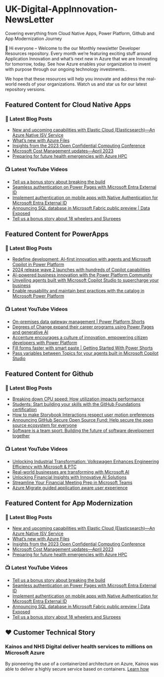 # UK-Digital-AppInnovation-NewsLetter

Covering everything from Cloud Native Apps, Power Platform, Github and App Modernization Journey

👋 Hi everyone – Welcome to the our Monthly newsletter Developer Resources repository. Every month we’re featuring exciting stuff around Application Innovation and what’s next new in Azure that we are Innovating for tomorrow, today. See how Azure enables your organization to invent with purpose through our ongoing technology investments..


We hope that these resources will help you innovate and address the real-world needs of your organizations. Watch us and star us for our latest repository versions.

## Featured Content for Cloud Native Apps


### 📝 Latest Blog Posts

    
<!-- BLOGCNA:START -->
- [New and upcoming capabilities with Elastic Cloud (Elasticsearch)—An Azure Native ISV Service](https://azure.microsoft.com/blog/new-and-upcoming-capabilities-with-elastic-cloud-elasticsearch-an-azure-native-isv-service/)
- [What’s new with Azure Files](https://azure.microsoft.com/blog/what-s-new-with-azure-files/)
- [Insights from the 2023 Open Confidential Computing Conference](https://azure.microsoft.com/blog/insights-from-the-2023-open-confidential-computing-conference/)
- [Microsoft Cost Management updates—April 2023](https://azure.microsoft.com/blog/microsoft-cost-management-updates-april-2023/)
- [Preparing for future health emergencies with Azure HPC ](https://azure.microsoft.com/blog/preparing-for-future-health-emergencies-with-azure-hpc/)
<!-- BLOGCNA:END -->

### 📺 Latest YouTube Videos

 
<!-- YOUTUBECNA:START -->
- [Tell us a bonus story about breaking the build](https://www.youtube.com/watch?v=EW4xW1FK678)
- [Seamless authentication on Power Pages with Microsoft Entra External ID](https://www.youtube.com/watch?v=wagvRLJy40I)
- [Implement authentication on mobile apps with Native Authentication for Microsoft Entra External ID](https://www.youtube.com/watch?v=hV1FU6ShSxo)
- [Announcing SQL database in Microsoft Fabric public preview | Data Exposed](https://www.youtube.com/watch?v=uYBIBZDHAeg)
- [Tell us a bonus story about 18 wheelers and Slurpees](https://www.youtube.com/watch?v=Q0f56pE22FE)
<!-- YOUTUBECNA:END -->

##  Featured Content for PowerApps
### 📝 Latest Blog Posts
<!-- BLOGPOWER:START -->
- [Redefine development: AI-first innovation with agents and Microsoft Copilot in Power Platform](https://www.microsoft.com/en-us/power-platform/blog/2024/11/19/redefine-development-ai-first-innovation-with-agents-and-microsoft-copilot-in-power-platform/)
- [2024 release wave 2 launches with hundreds of Copilot capabilities](https://www.microsoft.com/en-us/dynamics-365/blog/business-leader/2024/10/29/2024-release-wave-2-launches-with-hundreds-of-copilot-capabilities/)
- [AI-powered business innovation with the Power Platform Community](https://www.microsoft.com/en-us/power-platform/blog/2024/09/18/ai-powered-business-innovation-with-the-power-platform-community/)
- [Unveiling agents built with Microsoft Copilot Studio to supercharge your business](https://www.microsoft.com/en-us/microsoft-copilot/blog/copilot-studio/unveiling-copilot-agents-built-with-microsoft-copilot-studio-to-supercharge-your-business/)
- [Enable reusability and maintain best practices with the catalog in Microsoft Power Platform](https://www.microsoft.com/en-us/power-platform/blog/2024/09/11/enable-reusability-and-maintain-best-practices-with-the-catalog-in-microsoft-power-platform/)
<!-- BLOGPOWER:END -->
 ### 📺 Latest YouTube Videos
    
<!-- YOUTUBEPOWER:START -->
- [On-premises data gateway management | Power Platform Shorts](https://www.youtube.com/watch?v=5GDTqnYQPag)
- [Degrees of Change expand their career programs using Power Pages and generative AI](https://www.youtube.com/watch?v=deAeui3jBVc)
- [Accenture encourages a culture of innovation, empowering citizen developers with Power Platform](https://www.youtube.com/watch?v=NDiIpUfI6Tk)
- [Fill forms faster with smart paste | Getting Started With Power Shorts](https://www.youtube.com/watch?v=UBGzIxUZPPc)
- [Pass variables between Topics for your agents built in Microsoft Copilot Studio](https://www.youtube.com/watch?v=wR56W4Ki2LQ)
<!-- YOUTUBEPOWER:END -->

##  Featured Content for Github
### 📝 Latest Blog Posts
<!-- BLOGGITHUB:START -->
- [Breaking down CPU speed: How utilization impacts performance](https://github.blog/engineering/architecture-optimization/breaking-down-cpu-speed-how-utilization-impacts-performance/)
- [Students: Start building your skills with the GitHub Foundations certification](https://github.blog/news-insights/company-news/students-start-building-your-skills-with-the-github-foundations-certification/)
- [How to make Storybook Interactions respect user motion preferences](https://github.blog/engineering/user-experience/how-to-make-storybook-interactions-respect-user-motion-preferences/)
- [Announcing GitHub Secure Open Source Fund: Help secure the open source ecosystem for everyone](https://github.blog/news-insights/company-news/announcing-github-secure-open-source-fund/)
- [Software is a team sport: Building the future of software development together](https://github.blog/news-insights/company-news/software-is-a-team-sport-building-the-future-of-software-development-together/)
<!-- BLOGGITHUB:END -->
### 📺 Latest YouTube Videos
<!-- YOUTUBEGITHUB:START -->
- [Unlocking Industrial Transformation: Volkswagen Enhances Engineering Efficiency with Microsoft &amp; PTC](https://www.youtube.com/watch?v=3JxBKao8_J8)
- [Real-world businesses are transforming with Microsoft AI](https://www.youtube.com/watch?v=_3Ko7RVWlqo)
- [Unlocking Financial Insights with Innovative AI Solutions](https://www.youtube.com/watch?v=XQsUlCrcnYc)
- [Streamline Your Financial Meeting Prep in Microsoft Teams](https://www.youtube.com/watch?v=_MwhbMYmDs8)
- [Azure Migrate guided application aware user experience](https://www.youtube.com/watch?v=aquRVLvau7c)
<!-- YOUTUBEGITHUB:END -->
##  Featured Content for App Modernization
### 📝 Latest Blog Posts
<!-- BLOGAPPMOD:START -->
- [New and upcoming capabilities with Elastic Cloud (Elasticsearch)—An Azure Native ISV Service](https://azure.microsoft.com/blog/new-and-upcoming-capabilities-with-elastic-cloud-elasticsearch-an-azure-native-isv-service/)
- [What’s new with Azure Files](https://azure.microsoft.com/blog/what-s-new-with-azure-files/)
- [Insights from the 2023 Open Confidential Computing Conference](https://azure.microsoft.com/blog/insights-from-the-2023-open-confidential-computing-conference/)
- [Microsoft Cost Management updates—April 2023](https://azure.microsoft.com/blog/microsoft-cost-management-updates-april-2023/)
- [Preparing for future health emergencies with Azure HPC ](https://azure.microsoft.com/blog/preparing-for-future-health-emergencies-with-azure-hpc/)
<!-- BLOGAPPMOD:END -->
### 📺 Latest YouTube Videos
<!-- YOUTUBEAPPMOD:START -->
- [Tell us a bonus story about breaking the build](https://www.youtube.com/watch?v=EW4xW1FK678)
- [Seamless authentication on Power Pages with Microsoft Entra External ID](https://www.youtube.com/watch?v=wagvRLJy40I)
- [Implement authentication on mobile apps with Native Authentication for Microsoft Entra External ID](https://www.youtube.com/watch?v=hV1FU6ShSxo)
- [Announcing SQL database in Microsoft Fabric public preview | Data Exposed](https://www.youtube.com/watch?v=uYBIBZDHAeg)
- [Tell us a bonus story about 18 wheelers and Slurpees](https://www.youtube.com/watch?v=Q0f56pE22FE)
<!-- YOUTUBEAPPMOD:END -->


## ♥️ Customer Technical Story 

### Kainos and NHS Digital deliver health services to millions on Microsoft Azure

By pioneering the use of a containerized architecture on Azure, Kainos was able to deliver a highly secure service based on containers. [Learn how](https://customers.microsoft.com/en-us/story/1368348549535774520-kainos-and-nhs-digital-deliver-health-services-to-millions-on-microsoft-azure)

